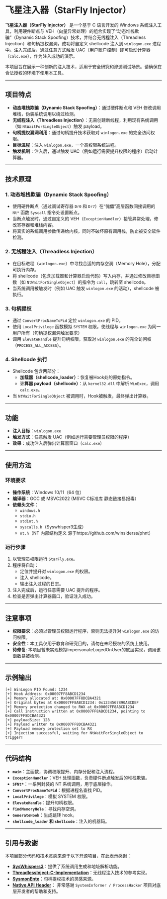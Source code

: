 # 飞星注入器（StarFly Injector）

**飞星注入器（StarFly Injector）** 是一个基于 C 语言开发的 Windows 系统注入工具，利用硬件断点与 VEH（向量异常处理）的组合实现了“动态堆栈欺骗”（Dynamic Stack Spoofing）技术，并结合无线程注入（Threadless Injection）和句柄提权漏洞，成功将自定义 shellcode 注入到 `winlogon.exe` 进程中。注入完成后，通过任意方式触发 UAC（用户账户控制）即可启动计算器（`calc.exe`），作为注入成功的演示。

本项目旨在展示一种创新的注入技术，适用于安全研究和渗透测试场景。请确保在合法授权的环境下使用本工具。

---

## 项目特点

- **动态堆栈欺骗（Dynamic Stack Spoofing）**：通过硬件断点和 VEH 修改调用堆栈，伪装系统调用以绕过检测。
- **无线程注入（Threadless Injection）**：无需创建新线程，利用现有系统调用（如 `NtWaitForSingleObject`）触发 payload。
- **句柄提权漏洞利用**：通过句柄提升技术获取对 `winlogon.exe` 的完全访问权限。
- **目标进程**：注入 `winlogon.exe`，一个高权限系统进程。
- **触发机制**：注入后，通过触发 UAC（例如运行需要提升权限的程序）启动计算器。

---

## 技术原理

### 1. 动态堆栈欺骗（Dynamic Stack Spoofing）
- 使用硬件断点（通过调试寄存器 `Dr0` 和 `Dr7`）在“傀儡”高层函数间接调用的 `Nt*` 函数 `Syscall` 指令处设置断点。
- 当断点触发时，通过自定义的 VEH（`ExceptionHandler`）接管异常处理，修改寄存器和堆栈内容。
- 将真实的系统调用参数传递给内核，同时不破坏原有调用栈，防止被安全软件检测。

### 2. 无线程注入（Threadless Injection）
- 在目标进程（`winlogon.exe`）中寻找合适的内存空洞（Memory Hole），分配可执行内存。
- 将 shellcode（包含加载器和计算器启动代码）写入内存，并通过修改目标函数（如 `NtWaitForSingleObject`）的指令为 `call`，跳转至 shellcode。
- 当系统调用被触发时（例如 UAC 触发 `winlogon.exe` 的活动），shellcode 被执行。

### 3. 句柄提权
- 通过 `ConvertProcNameToPid` 定位 `winlogon.exe` 的 PID。
- 使用 `LocalPrivilege` 函数模拟 `SYSTEM` 权限，使线程与 `winlogon.exe` 为同一用户所有（句柄提权漏洞触发要求）
- 调用 `ElevateHandle` 提升句柄权限，获取对 `winlogon.exe` 的完全访问权（`PROCESS_ALL_ACCESS`）。

### 4. Shellcode 执行
- Shellcode 包含两部分：
  - **加载器（shellcode_loader）**：恢复被Hook处的原始指令。
  - **计算器 payload（shellcode）**：从 `kernel32.dll` 中解析 `WinExec`，调用 `calc.exe`。
- 当 `NtWaitForSingleObject` 被调用时，Hook被触发，最终弹出计算器。

---

## 功能

- **注入目标**：`winlogon.exe`
- **触发方式**：任意触发 UAC（例如运行需要管理员权限的程序）
- **效果**：成功注入后弹出计算器窗口（`calc.exe`）

---

## 使用方法

### 环境要求
- **操作系统**：Windows 10/11（64 位）
- **编译器**：GCC 或 MSVC2022 (MSVC C标准库 静态链接易报毒）
- **依赖头文件**：
  - `windows.h`
  - `stdio.h`
  - `stdint.h`
  - `syscalls.h`（Syswhisper3生成）
  - `nt.h`（NT 内部结构定义 源于https://github.com/winsiderss/phnt）


### 运行步骤
1. 以管理员权限运行 `StarFly.exe`。
2. 程序将自动：
   - 定位并提升对 `winlogon.exe` 的权限。
   - 注入 shellcode。
   - 输出注入过程的日志。
3. 注入完成后，运行任意需要 UAC 提升的程序。
4. 检查是否弹出计算器窗口，验证注入成功。

---

## 注意事项

- **权限要求**：必须以管理员权限运行程序，否则无法提升对 `winlogon.exe` 的访问权限。
- **安全性**：本工具仅用于教育和研究目的，请勿在未经授权的系统上使用。
- **待修复**: 本项目暂未实现模拟ImpersonateLogedOnUser的底层实现，调用该函数易被检测。

---

## 示例输出
```
[+] WinLogon PID Found: 1234
[+] Hook Address: 0x00007FF8ABCD1234
[+] Memory allocated at: 0x00007FF8DCBA4321
[+] Original bytes at 0x00007FF8ABCD1234: 0x1234567890ABCDEF
[+] Memory protection changed to RWX at 0x00007FF8ABCD1234
[+] Call instruction written at 0x00007FF8ABCD1234, pointing to 0x00007FF8DCBA4321
[+] payloadSize: 128
[+] Payload written to 0x00007FF8DCBA4321
[+] Payload memory protection set to RX
[+] Injection successful, waiting for NtWaitForSingleObject to trigger!
```

---

## 代码结构

- **`main`**：主函数，协调权限提升、内存分配和注入流程。
- **`ExceptionHandler`**：VEH 处理函数，负责硬件断点触发后的堆栈欺骗。
- **`SFNt*`**：一系列封装的 NT 系统调用，用于底层操作。
- **`ConvertProcNameToPid`**：根据进程名查找 PID。
- **`LocalPrivilege`**：模拟 SYSTEM 权限。
- **`ElevateHandle`**：提升句柄权限。
- **`FindMemoryHole`**：寻找内存空洞。
- **`GenerateHook`**：生成跳转 hook。
- **`shellcode_loader` 和 `shellcode`**：注入的机器码。

---

## 引用与致谢

本项目部分代码和技术灵感来源于以下开源项目，在此表示感谢：

- **[SysWhispers3](https://github.com/klezVirus/SysWhispers3)**：提供了系统调用生成和地址解析功能。
- **[ThreadlessInject-C-Implementation](https://github.com/lsecqt/ThreadlessInject-C-Implementation)**：无线程注入技术的参考实现。
- **[SysmonEnte](https://github.com/codewhitesec/SysmonEnte)**：句柄提权技术的灵感来源。
- **[Native API Header](https://github.com/winsiderss/phnt)**： 非常感谢 `SystemInformer / ProcessHacker` 项目对底层开发者的帮助和支持。

